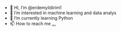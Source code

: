 - 👋 Hi, I’m @erdemyildirim1
- 👀 I’m interested in machine learning and data analys
- 🌱 I’m currently learning Python
- 📫 How to reach me [...](https://www.linkedin.com/in/erdem-yildirim-043b101b5/)

<!---
erdemyildirim1/erdemyildirim1 is a ✨ special ✨ repository because its `README.md` (this file) appears on your GitHub profile.
You can click the Preview link to take a look at your changes.
--->
